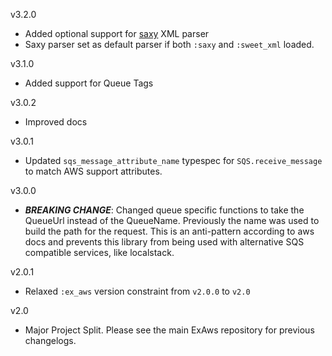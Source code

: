 v3.2.0

- Added optional support for [saxy](https://hex.pm/packages/saxy) XML parser
- Saxy parser set as default parser if both `:saxy` and `:sweet_xml` loaded.

v3.1.0

- Added support for Queue Tags

v3.0.2

- Improved docs 

v3.0.1

- Updated `sqs_message_attribute_name` typespec for `SQS.receive_message` to match AWS support attributes.

v3.0.0

- ***BREAKING CHANGE***: Changed queue specific functions to take the QueueUrl instead of the QueueName. Previously the name was used to build the path for the request. This is an anti-pattern according to aws docs and prevents this library from being used with alternative SQS compatible services, like localstack.

v2.0.1

- Relaxed `:ex_aws` version constraint from `v2.0.0` to `v2.0`

v2.0

- Major Project Split. Please see the main ExAws repository for previous changelogs.
